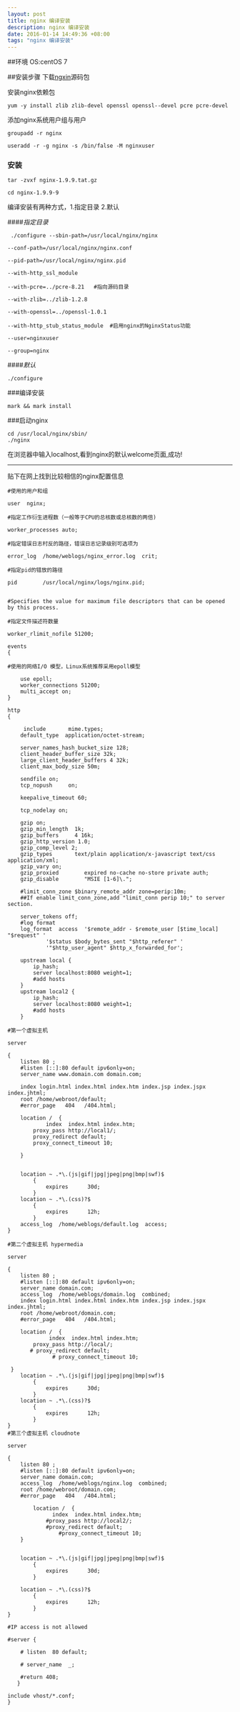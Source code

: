 ```yaml
---
layout: post
title: nginx 编译安装
description: nginx 编译安装
date: 2016-01-14 14:49:36 +08:00
tags: "nginx 编译安装"
---
```

##环境
OS:centOS 7

##安装步骤
下载[ngxin](http://nginx.org/download/nginx-1.9.9.tar.gz)源码包

安装nginx依赖包

	yum -y install zlib zlib-devel openssl openssl--devel pcre pcre-devel

添加nginx系统用户组与用户

	groupadd -r nginx

	useradd -r -g nginx -s /bin/false -M nginxuser


### 安装
 
	tar -zvxf nginx-1.9.9.tat.gz

	cd nginx-1.9.9·9

编译安装有两种方式，1.指定目录 2.默认

####*指定目录*

	 ./configure --sbin-path=/usr/local/nginx/nginx 

	--conf-path=/usr/local/nginx/nginx.conf 

	--pid-path=/usr/local/nginx/nginx.pid 

	--with-http_ssl_module

	--with-pcre=../pcre-8.21   #指向源码目录

	--with-zlib=../zlib-1.2.8     

	--with-openssl=../openssl-1.0.1 

	--with-http_stub_status_module  #启用nginx的NginxStatus功能

	--user=nginxuser 

	--group=nginx

####*默认*

	./configure
	
###编译安装

	mark && mark install

###启动nginx

	cd /usr/local/nginx/sbin/
	./nginx

在浏览器中输入localhost,看到nginx的默认welcome页面,成功!

***
贴下在网上找到比较相信的nginx配置信息


	#使用的用户和组

	user  nginx;

	#指定工作衍生进程数（一般等于CPU的总核数或总核数的两倍)

	worker_processes auto;
	
	#指定错误日志村反的路径，错误日志记录级别可选项为
	
	error_log  /home/weblogs/nginx_error.log  crit;
	
	#指定pid的错放的路径
	
	pid        /usr/local/nginx/logs/nginx.pid;


	#Specifies the value for maximum file descriptors that can be opened by this process.

	#指定文件描述符数量

	worker_rlimit_nofile 51200;

	events
	{
	
	#使用的网络I/O 模型，Linux系统推荐采用epoll模型

		use epoll;
		worker_connections 51200;
		multi_accept on;
	}

	http
	{
	     
	     include       mime.types;
		default_type  application/octet-stream;

		server_names_hash_bucket_size 128;
		client_header_buffer_size 32k;
		large_client_header_buffers 4 32k;
		client_max_body_size 50m;

		sendfile on;
		tcp_nopush     on;

		keepalive_timeout 60;

		tcp_nodelay on;

		gzip on;
		gzip_min_length  1k;
		gzip_buffers     4 16k;
		gzip_http_version 1.0;
		gzip_comp_level 2;
		gzip_types       text/plain application/x-javascript text/css application/xml;
		gzip_vary on;
		gzip_proxied        expired no-cache no-store private auth;
		gzip_disable        "MSIE [1-6]\.";

		#limit_conn_zone $binary_remote_addr zone=perip:10m;
		##If enable limit_conn_zone,add "limit_conn perip 10;" to server section.

		server_tokens off;
		#log format
		log_format  access  '$remote_addr - $remote_user [$time_local] "$request" '
        	    '$status $body_bytes_sent "$http_referer" '
             	'"$http_user_agent" $http_x_forwarded_for';
			 
		upstream local { 
			ip_hash;
			server localhost:8080 weight=1;
			#add hosts
		}
		upstream local2 { 
			ip_hash;
			server localhost:8080 weight=1;
			#add hosts
		} 

	#第一个虚拟主机

	server

	{
		listen 80 ;
		#listen [::]:80 default ipv6only=on;
		server_name www.domain.com domain.com;
		
		index login.html index.html index.htm index.jsp index.jspx index.jhtml;
		root /home/webroot/default;
		#error_page   404   /404.html;
	
		location /  {
          	 	index  index.html index.htm;
			proxy_pass http://local1/;
			proxy_redirect default;
			proxy_connect_timeout 10;
			
        }
	
		
		location ~ .*\.(js|gif|jpg|jpeg|png|bmp|swf)$
			{
				expires      30d;
			}
		location ~ .*\.(css)?$
			{
				expires      12h;
			}	
		access_log  /home/weblogs/default.log  access;
	}

	#第二个虚拟主机 hypermedia

	server

	{
		listen 80 ;
		#listen [::]:80 default ipv6only=on;
		server_name domain.com;
		access_log  /home/weblogs/domain.log  combined;
		index login.html index.html index.htm index.jsp index.jspx index.jhtml;
		root /home/webroot/domain.com;
		#error_page   404   /404.html;
	
		location /  {	
   	        	 index  index.html index.htm;
			proxy_pass http://local/;
 		   # proxy_redirect default;
      	          # proxy_connect_timeout 10;

     }
		location ~ .*\.(js|gif|jpg|jpeg|png|bmp|swf)$
			{
				expires      30d;
			}
		location ~ .*\.(css)?$
			{
				expires      12h;
			}	
	}
	#第三个虚拟主机 cloudnote

	server

	{
		listen 80 ;
		#listen [::]:80 default ipv6only=on;
		server_name domain.com;
		access_log  /home/weblogs/nginx.log  combined;
		root /home/webroot/domain.com;
		#error_page   404   /404.html;
	
			location /  {
        	  	  index  index.html index.htm;
			    #proxy_pass http://local2/;
			    #proxy_redirect default;
		      	    #proxy_connect_timeout 10;
        }


		location ~ .*\.(js|gif|jpg|jpeg|png|bmp|swf)$
			{
				expires      30d;
			}

		location ~ .*\.(css)?$
			{
				expires      12h;
			}
	}	
	
	#IP access is not allowed

	#server { 

		# listen  80 default;

		# server_name  _;

		#return 408;
	   }

	include vhost/*.conf;
	}









